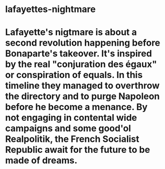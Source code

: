# lafayettes-nightmare
# Lafayette's nigtmare is about a second revolution happening before Bonaparte's takeover. It's inspired by the real "conjuration des égaux" or conspiration of equals. In this timeline they managed to overthrow the directory and to purge Napoleon before he become a menance. By not engaging in contental wide campaigns and some good'ol Realpolitik, the French Socialist Republic await for the future to be made of dreams.
